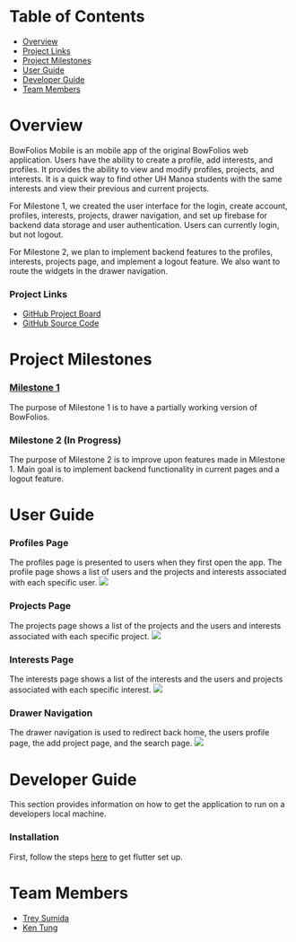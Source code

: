 # Table of Contents
* [Overview](#overview)
* [Project Links](#links)
* [Project Milestones](#milestones)
* [User Guide](#guide)
* [Developer Guide](#devguide)
* [Team Members](#members)

<a name="overview"></a>
# Overview
BowFolios Mobile is an mobile app of the original BowFolios web application. Users have the ability to create a profile, add interests, and profiles. It provides the ability to view and modify profiles, projects, and interests. It is a quick way to find other UH Manoa students with the same interests and view their previous and current projects. 

For Milestone 1, we created the user interface for the login, create account, profiles, interests, projects, drawer navigation, and set up firebase for backend data storage and user authentication. Users can currently login, but not logout.

For Milestone 2, we plan to implement backend features to the profiles, interests, projects page, and implement a logout feature. We also want to route the widgets in the drawer navigation.

<a name="links"></a>
### Project Links
* [GitHub Project Board](https://github.com/yertnek/bowfolios/milestones)
* [GitHub Source Code](https://github.com/yertnek/bowfolios)

<a name="milestones"></a>
# Project Milestones
### [Milestone 1](https://github.com/yertnek/bowfolios/milestone/1)
The purpose of Milestone 1 is to have a partially working version of BowFolios.

### Milestone 2 (In Progress)
The purpose of Milestone 2 is to improve upon features made in Milestone 1. Main goal is to implement backend functionality in current pages and a logout feature.

<a name="guide"></a>
# User Guide

### Profiles Page
The profiles page is presented to users when they first open the app. The profile page shows a list of users and the projects 
and interests associated with each specific user.
<img src='./doc/profile_mockup.png'>

### Projects Page
The projects page shows a list of the projects and the users and interests associated with each specific project.
<img src='./doc/projects_mockup.png'>

### Interests Page
The interests page shows a list of the interests and the users and projects associated with each specific interest.
<img src='./doc/interests_mockup.png'>

### Drawer Navigation
The drawer navigation is used to redirect back home, the users profile page, the add project page, and the search page.
<img src='./doc/nav_mockup.png'>

<a name="devguide"></a>
# Developer Guide
This section provides information on how to get the application to run on a developers local machine.

### Installation
First, follow the steps [here](https://flutter.dev/docs/get-started/install) to get flutter set up.

<a name="members"></a>
# Team Members
* [Trey Sumida](https://github.com/trey-sumida)
* [Ken Tung](https://github.com/ken-10)





